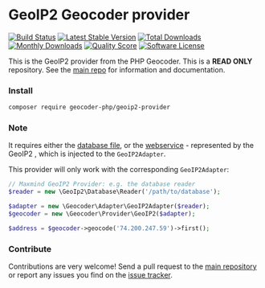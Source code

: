 # GeoIP2 Geocoder provider
[![Build Status](https://travis-ci.org/geocoder-php/geoip2-provider.svg?branch=master)](http://travis-ci.org/geocoder-php/geoip2-provider)
[![Latest Stable Version](https://poser.pugx.org/geocoder-php/geoip2-provider/v/stable)](https://packagist.org/packages/geocoder-php/geoip2-provider)
[![Total Downloads](https://poser.pugx.org/geocoder-php/geoip2-provider/downloads)](https://packagist.org/packages/geocoder-php/geoip2-provider)
[![Monthly Downloads](https://poser.pugx.org/geocoder-php/geoip2-provider/d/monthly.png)](https://packagist.org/packages/geocoder-php/geoip2-provider)
[![Quality Score](https://img.shields.io/scrutinizer/g/geocoder-php/geoip2-provider.svg?style=flat-square)](https://scrutinizer-ci.com/g/geocoder-php/geoip2-provider)
[![Software License](https://img.shields.io/badge/license-MIT-brightgreen.svg?style=flat-square)](LICENSE)

This is the GeoIP2 provider from the PHP Geocoder. This is a **READ ONLY** repository. See the
[main repo](https://github.com/geocoder-php/Geocoder) for information and documentation. 

### Install

```bash
composer require geocoder-php/geoip2-provider
```

### Note

It requires either the [database file](http://dev.maxmind.com/geoip/geoip2/geolite2/), or the
[webservice](http://dev.maxmind.com/geoip/geoip2/web-services/) - represented by
the GeoIP2 , which is injected to the `GeoIP2Adapter`. 

This provider will only work with the corresponding `GeoIP2Adapter`:

``` php
// Maxmind GeoIP2 Provider: e.g. the database reader
$reader = new \GeoIp2\Database\Reader('/path/to/database');

$adapter = new \Geocoder\Adapter\GeoIP2Adapter($reader);
$geocoder = new \Geocoder\Provider\GeoIP2($adapter);

$address = $geocoder->geocode('74.200.247.59')->first();
```

### Contribute

Contributions are very welcome! Send a pull request to the [main repository](https://github.com/geocoder-php/Geocoder) or 
report any issues you find on the [issue tracker](https://github.com/geocoder-php/Geocoder/issues).
